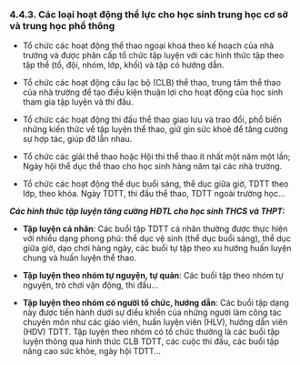### 4.4.3. Các loại hoạt động thể lực cho học sinh trung học cơ sở và trung học phổ thông

- Tổ chức các hoạt động thể thao ngoại khoá theo kế hoạch của nhà trường và được phân cấp tổ chức tập luyện với các hình thức tập theo tập thể (tổ, đội, nhóm, lớp, khối) và tập có hướng dẫn.

- Tổ chức các hoạt động câu lạc bộ (CLB) thể thao, trung tâm thể thao của nhà trường để tạo điều kiện thuận lợi cho hoạt động của học sinh tham gia tập luyện và thi đấu.

- Tổ chức các hoạt động thi đấu thể thao giao lưu và trao đổi, phổ biến những kiến thức về tập luyện thể thao, giữ gìn sức khoẻ để tăng cường sự hợp tác, giúp đỡ lẫn nhau.

- Tổ chức các giải thể thao hoặc Hội thi thể thao ít nhất một năm một lần; Ngày hội thể dục thể thao cho học sinh hàng năm tại các nhà trường.

- Tổ chức các hoạt động thể dục buổi sáng, thể dục giữa giờ, TDTT theo lớp, theo khóa. Ngày TDTT, thi đấu thể thao, TDTT ngoài trường học...

***Các hình thức tập luyện tăng cường HĐTL cho học sinh THCS và THPT:*** 

+ **Tập luyện cá nhân**: Các buổi tập TDTT cá nhân thường được thực hiện với nhiều dạng phong phú: thể dục vệ sinh (thể dục buổi sáng), thể dục giữa giờ, dạo chơi hàng ngày, các buổi tự tập theo xu hướng huấn luyện chung và huấn luyện thể thao.

+ **Tập luyện theo nhóm tự nguyện, tự quản**: Các buổi tập theo nhóm tự nguyện, trò chơi vận động, thi đấu...

+ **Tập luyện theo nhóm có người tổ chức, hướng dẫn**: Các buổi tập dạng này được tiến hành dưới sự điều khiển của những người làm công tác chuyên môn như các giáo viên, huấn luyện viên (HLV), hướng dẫn viên (HDV) TDTT. Tập luyện theo nhóm có tổ chức thường là các buổi tập luyện thông qua hình thức CLB TDTT, các cuộc thi đấu, các buổi tập nâng cao sức khỏe, ngày hội TDTT...